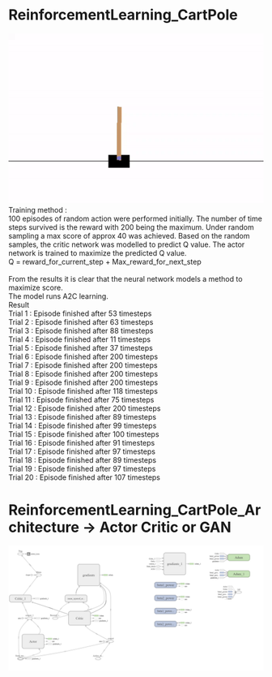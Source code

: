 # ReinforcementLearning_CartPole

![ReinforcementLearning_Sanjay Krishnan Venugopal](https://github.com/iamsanjaykrishnan/ReinforcementLearning_CartPole/blob/master/SanjayReinforcementLearning.gif)<br />
Training method : <br />100 episodes of random action were performed initially. The number of time steps survived is the reward with 200 being the maximum. Under random sampling a max score of approx 40 was achieved. Based on the random samples, the critic network was modelled to predict Q value. The actor network is trained to maximize the predicted Q value.<br />
Q = reward_for_current_step + Max_reward_for_next_step<br /><br />
From the results it is clear that the neural network models a method to maximize score.<br />
The model runs A2C learning. <br />
Result <br />
Trial 1 : Episode finished after 53 timesteps<br />
Trial 2 : Episode finished after 63 timesteps<br />
Trial 3 : Episode finished after 88 timesteps<br />
Trial 4 : Episode finished after 11 timesteps<br />
Trial 5 : Episode finished after 37 timesteps<br />
Trial 6 : Episode finished after 200 timesteps<br />
Trial 7 : Episode finished after 200 timesteps<br />
Trial 8 : Episode finished after 200 timesteps<br />
Trial 9 : Episode finished after 200 timesteps<br />
Trial 10 : Episode finished after 118 timesteps<br />
Trial 11 : Episode finished after 75 timesteps<br />
Trial 12 : Episode finished after 200 timesteps<br />
Trial 13 : Episode finished after 89 timesteps<br />
Trial 14 : Episode finished after 99 timesteps<br />
Trial 15 : Episode finished after 100 timesteps<br />
Trial 16 : Episode finished after 91 timesteps<br />
Trial 17 : Episode finished after 97 timesteps<br />
Trial 18 : Episode finished after 89 timesteps<br />
Trial 19 : Episode finished after 97 timesteps<br />
Trial 20 : Episode finished after 107 timesteps<br />

# ReinforcementLearning_CartPole_Architecture -> Actor Critic or GAN
![ReinforcementLearning_A2C](https://github.com/iamsanjaykrishnan/ReinforcementLearning_CartPole/blob/master/NetworkArchitecture.png)
